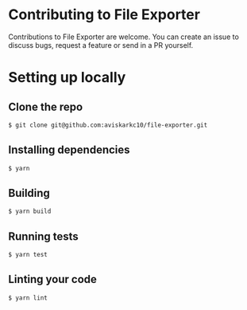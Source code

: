 # Contributing to File Exporter

Contributions to File Exporter are welcome. You can create an issue to discuss bugs, request a feature or send in a PR yourself.

# Setting up locally

## Clone the repo

```bash
$ git clone git@github.com:aviskarkc10/file-exporter.git
```

## Installing dependencies

```bash
$ yarn
```

## Building

```bash
$ yarn build
```

## Running tests

```bash
$ yarn test
```

## Linting your code

```bash
$ yarn lint
```
